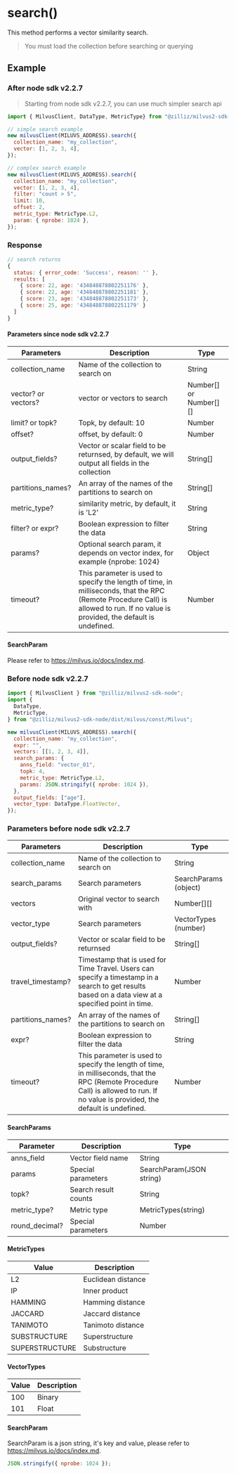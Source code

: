 # search()

This method performs a vector similarity search.

> You must load the collection before searching or querying

## Example

### After node sdk v2.2.7

> Starting from node sdk v2.2.7, you can use much simpler search api

```javascript
import { MilvusClient, DataType, MetricType} from "@zilliz/milvus2-sdk-node";

// simple search example
new milvusClient(MILUVS_ADDRESS).search({
  collection_name: "my_collection",
  vector: [1, 2, 3, 4],
});

// complex search example
new milvusClient(MILUVS_ADDRESS).search({
  collection_name: "my_collection",
  vector: [1, 2, 3, 4],
  filter: "count > 5",
  limit: 10,
  offset: 2,
  metric_type: MetricType.L2,
  param: { nprobe: 1024 },
});
```

### Response

```javascript
// search returns
{
  status: { error_code: 'Success', reason: '' },
  results: [
    { score: 22, age: '434848878802251176' },
    { score: 22, age: '434848878802251181' },
    { score: 23, age: '434848878802251173' },
    { score: 25, age: '434848878802251179' }
  ]
}
```

#### Parameters since node sdk v2.2.7

| Parameters          | Description                                                                                                                                                                       | Type                   |
| ------------------- | --------------------------------------------------------------------------------------------------------------------------------------------------------------------------------- | ---------------------- |
| collection_name     | Name of the collection to search on                                                                                                                                               | String                 |
| vector? or vectors? | vector or vectors to search                                                                                                                                                       | Number[] or Number[][] |
| limit? or topk?     | Topk, by default: 10                                                                                                                                                              | Number                 |
| offset?             | offset, by default: 0                                                                                                                                                             | Number                 |
| output_fields?      | Vector or scalar field to be returnsed, by default, we will output all fields in the collection                                                                                   | String[]               |
| partitions_names?   | An array of the names of the partitions to search on                                                                                                                              | String[]               |
| metric_type?        | similarity metric, by default, it is 'L2'                                                                                                                                         | String                 |
| filter? or expr?    | Boolean expression to filter the data                                                                                                                                             | String                 |
| params?             | Optional search param, it depends on vector index, for example {nprobe: 1024}                                                                                                     | Object                 |
| timeout?            | This parameter is used to specify the length of time, in milliseconds, that the RPC (Remote Procedure Call) is allowed to run. If no value is provided, the default is undefined. | Number                 |

#### SearchParam

Please refer to https://milvus.io/docs/index.md.

### Before node sdk v2.2.7

```javascript
import { MilvusClient } from "@zilliz/milvus2-sdk-node";
import {
  DataType,
  MetricType,
} from "@zilliz/milvus2-sdk-node/dist/milvus/const/Milvus";

new milvusClient(MILUVS_ADDRESS).search({
  collection_name: "my_collection",
  expr: "",
  vectors: [[1, 2, 3, 4]],
  search_params: {
    anns_field: "vector_01",
    topk: 4,
    metric_type: MetricType.L2,
    params: JSON.stringify({ nprobe: 1024 }),
  },
  output_fields: ["age"],
  vector_type: DataType.FloatVector,
});
```

### Parameters before node sdk v2.2.7

| Parameters        | Description                                                                                                                                                                       | Type                  |
| ----------------- | --------------------------------------------------------------------------------------------------------------------------------------------------------------------------------- | --------------------- |
| collection_name   | Name of the collection to search on                                                                                                                                               | String                |
| search_params     | Search parameters                                                                                                                                                                 | SearchParams (object) |
| vectors           | Original vector to search with                                                                                                                                                    | Number[][]            |
| vector_type       | Search parameters                                                                                                                                                                 | VectorTypes (number)  |
| output_fields?    | Vector or scalar field to be returnsed                                                                                                                                            | String[]              |
| travel_timestamp? | Timestamp that is used for Time Travel. Users can specify a timestamp in a search to get results based on a data view at a specified point in time.                               | Number                |
| partitions_names? | An array of the names of the partitions to search on                                                                                                                              | String[]              |
| expr?             | Boolean expression to filter the data                                                                                                                                             | String                |
| timeout?          | This parameter is used to specify the length of time, in milliseconds, that the RPC (Remote Procedure Call) is allowed to run. If no value is provided, the default is undefined. | Number                |

#### SearchParams

| Parameter      | Description          | Type                     |
| -------------- | -------------------- | ------------------------ |
| anns_field     | Vector field name    | String                   |
| params         | Special parameters   | SearchParam(JSON string) |
| topk?          | Search result counts | String                   |
| metric_type?   | Metric type          | MetricTypes(string)      |
| round_decimal? | Special parameters   | Number                   |

#### MetricTypes

| Value          | Description        |
| -------------- | ------------------ |
| L2             | Euclidean distance |
| IP             | Inner product      |
| HAMMING        | Hamming distance   |
| JACCARD        | Jaccard distance   |
| TANIMOTO       | Tanimoto distance  |
| SUBSTRUCTURE   | Superstructure     |
| SUPERSTRUCTURE | Substructure       |

#### VectorTypes

| Value | Description |
| ----- | ----------- |
| 100   | Binary      |
| 101   | Float       |

#### SearchParam

SearchParam is a json string, it's key and value, please refer to https://milvus.io/docs/index.md.

```javascript
JSON.stringify({ nprobe: 1024 });
```
